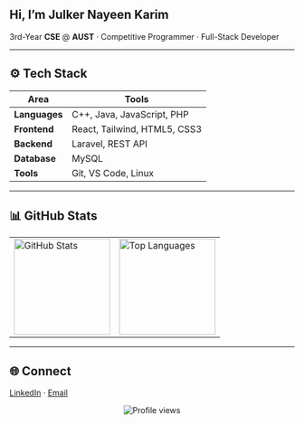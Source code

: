 ## Hi, I’m **Julker Nayeen Karim**
3rd-Year **CSE** @ **AUST** · Competitive Programmer · Full-Stack Developer

---

## ⚙️ Tech Stack
| Area | Tools |
|---|---|
| **Languages** | C++, Java, JavaScript, PHP |
| **Frontend** | React, Tailwind, HTML5, CSS3 |
| **Backend** | Laravel, REST API |
| **Database** | MySQL |
| **Tools** | Git, VS Code, Linux |

---

## 📊 GitHub Stats
<div align="center">

<table>
  <tr>
    <td>
      <img alt="GitHub Stats" src="https://github-readme-stats.vercel.app/api?username=jnkarim&show_icons=true&theme=github_dark&hide_border=true&rank_icon=github" height="170" />
    </td>
    <td>
      <img alt="Top Languages" src="https://github-readme-stats.vercel.app/api/top-langs/?username=jnkarim&layout=compact&theme=github_dark&hide_border=true" height="170" />
    </td>
  </tr>
</table>

</div>

---

## 🌐 Connect
[LinkedIn](https://www.linkedin.com/in/jnkarim) · [Email](mailto:julkernkarim@gmail.com)

<p align="center">
  <img src="https://komarev.com/ghpvc/?username=jnkarim&label=Profile%20Views&color=2D333B" alt="Profile views" />
</p>
